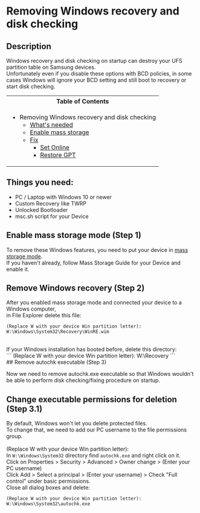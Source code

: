 # Removing Windows recovery and disk checking

## Description

Windows recovery and disk checking on startup can destroy your UFS partition table on Samsung devices. <br />
Unfortunately even if you disable these options with BCD policies, in some cases Windows will ignore your BCD setting and still boot to recovery or start disk checking. <br />

<table>
<tr><th>Table of Contents</th></th>
<tr><td>
  
- Removing Windows recovery and disk checking
   - [What's needed](#things-you-need)
   - [Enable mass storage](#preparing-step-1)
   - [Fix](#fix-ufs-step-2)
     - [Set Online](#setting-ufs-online-step-21)
     - [Restore GPT](#restoring-ufs-step-22)

</td></tr> </table>

## Things you need:
   - PC / Laptop with Windows 10 or newer
   - Custom Recovery like TWRP
   - Unlocked Bootloader
   - msc.sh script for your Device

## Enable mass storage mode (Step 1)

To remove these Windows features, you need to put your device in [mass storage mode](https://github.com/arminask/WoA-Guides/blob/main/Mu-Qcom/README.md#device-guides). <br />
If you haven't already, follow Mass Storage Guide for your Device and enable it.<br />

## Remove Windows recovery (Step 2)

After you enabled mass storage mode and connected your device to a Windows computer, <br />
in File Explorer delete this file: <br />
```
(Replace W with your device Win partition letter):
W:\Windows\System32\Recovery\WinRE.wim
```

<br />
If your Windows installation has booted before, delete this directory: <br />
```
(Replace W with your device Win partition letter):
W:\Recovery
```
<br />
## Remove autochk executable (Step 3)

Now we need to remove autochk.exe executable so that Windows wouldn't be able to perform disk checking/fixing procedure on startup. <br />

## Change executable permissions for deletion (Step 3.1)
By default, Windows won't let you delete protected files. <br />
To change that, we need to add our PC username to the file permissions group. <br />
<br />
(Replace W with your device Win partition letter): <br />
In ```W:\Windows\System32``` directory find ```autochk.exe``` and right click on it. <br />
Click on Properties > Security > Advanced > Owner change > (Enter your PC username) <br />
Click Add > Select a principal > (Enter your username) > Check "Full control" under basic permissions. <br />
Close all dialog boxes and delete:
```
(Replace W with your device Win partition letter):
W:\Windows\System32\autochk.exe
```
<br />
